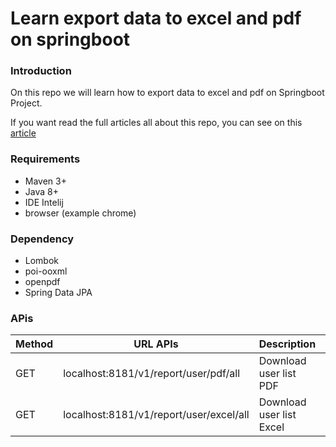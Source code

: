 # Learn export data to excel and pdf on springboot

### Introduction
On this repo we will learn how to export data to excel and pdf on Springboot Project.

If you want read the full articles all about this repo,
you can see on this [article](https://medium.com/@denitiawan/create-rest-api-for-export-data-to-excel-and-pdf-using-springboot-38a2ee6c73a0)

### Requirements
- Maven 3+
- Java 8+
- IDE Intelij
- browser (example chrome)

### Dependency
- Lombok
- poi-ooxml
- openpdf
- Spring Data JPA

### APis
| Method | URL APIs                                 | Description              | Browser  |
|--------|------------------------------------------|--------------------------|----------|
| GET    | localhost:8181/v1/report/user/pdf/all    | Download user list PDF   | CHROME   |
| GET    | localhost:8181/v1/report/user/excel/all  | Download user list Excel | CHROME   |





